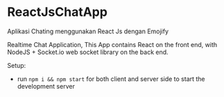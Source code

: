 # ReactJsChatApp
Aplikasi Chating menggunakan React Js dengan Emojify

Realtime Chat Application, This App contains React on the front end, with NodeJS + Socket.io web socket library on the back end.

Setup:
- run ```npm i && npm start``` for both client and server side to start the development server
